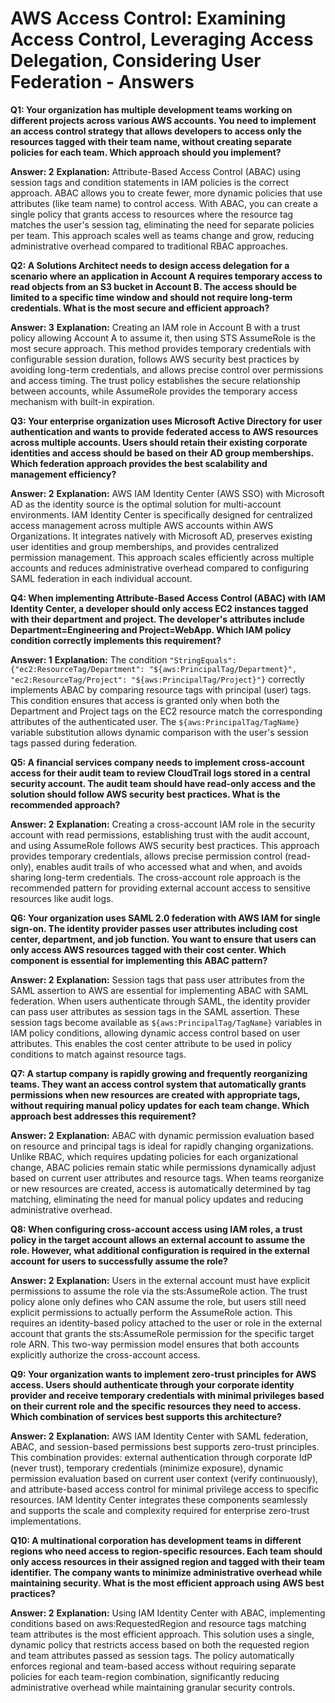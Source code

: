 # AWS Access Control: Examining Access Control, Leveraging Access Delegation, Considering User Federation - Answers

**Q1: Your organization has multiple development teams working on different projects across various AWS accounts. You need to implement an access control strategy that allows developers to access only the resources tagged with their team name, without creating separate policies for each team. Which approach should you implement?**

**Answer: 2**
**Explanation:** Attribute-Based Access Control (ABAC) using session tags and condition statements in IAM policies is the correct approach. ABAC allows you to create fewer, more dynamic policies that use attributes (like team name) to control access. With ABAC, you can create a single policy that grants access to resources where the resource tag matches the user's session tag, eliminating the need for separate policies per team. This approach scales well as teams change and grow, reducing administrative overhead compared to traditional RBAC approaches.

**Q2: A Solutions Architect needs to design access delegation for a scenario where an application in Account A requires temporary access to read objects from an S3 bucket in Account B. The access should be limited to a specific time window and should not require long-term credentials. What is the most secure and efficient approach?**

**Answer: 3**
**Explanation:** Creating an IAM role in Account B with a trust policy allowing Account A to assume it, then using STS AssumeRole is the most secure approach. This method provides temporary credentials with configurable session duration, follows AWS security best practices by avoiding long-term credentials, and allows precise control over permissions and access timing. The trust policy establishes the secure relationship between accounts, while AssumeRole provides the temporary access mechanism with built-in expiration.

**Q3: Your enterprise organization uses Microsoft Active Directory for user authentication and wants to provide federated access to AWS resources across multiple accounts. Users should retain their existing corporate identities and access should be based on their AD group memberships. Which federation approach provides the best scalability and management efficiency?**

**Answer: 2**
**Explanation:** AWS IAM Identity Center (AWS SSO) with Microsoft AD as the identity source is the optimal solution for multi-account environments. IAM Identity Center is specifically designed for centralized access management across multiple AWS accounts within AWS Organizations. It integrates natively with Microsoft AD, preserves existing user identities and group memberships, and provides centralized permission management. This approach scales efficiently across multiple accounts and reduces administrative overhead compared to configuring SAML federation in each individual account.

**Q4: When implementing Attribute-Based Access Control (ABAC) with IAM Identity Center, a developer should only access EC2 instances tagged with their department and project. The developer's attributes include Department=Engineering and Project=WebApp. Which IAM policy condition correctly implements this requirement?**

**Answer: 1**
**Explanation:** The condition `"StringEquals": {"ec2:ResourceTag/Department": "${aws:PrincipalTag/Department}", "ec2:ResourceTag/Project": "${aws:PrincipalTag/Project}"}` correctly implements ABAC by comparing resource tags with principal (user) tags. This condition ensures that access is granted only when both the Department and Project tags on the EC2 resource match the corresponding attributes of the authenticated user. The `${aws:PrincipalTag/TagName}` variable substitution allows dynamic comparison with the user's session tags passed during federation.

**Q5: A financial services company needs to implement cross-account access for their audit team to review CloudTrail logs stored in a central security account. The audit team should have read-only access and the solution should follow AWS security best practices. What is the recommended approach?**

**Answer: 2**
**Explanation:** Creating a cross-account IAM role in the security account with read permissions, establishing trust with the audit account, and using AssumeRole follows AWS security best practices. This approach provides temporary credentials, allows precise permission control (read-only), enables audit trails of who accessed what and when, and avoids sharing long-term credentials. The cross-account role approach is the recommended pattern for providing external account access to sensitive resources like audit logs.

**Q6: Your organization uses SAML 2.0 federation with AWS IAM for single sign-on. The identity provider passes user attributes including cost center, department, and job function. You want to ensure that users can only access AWS resources tagged with their cost center. Which component is essential for implementing this ABAC pattern?**

**Answer: 2**
**Explanation:** Session tags that pass user attributes from the SAML assertion to AWS are essential for implementing ABAC with SAML federation. When users authenticate through SAML, the identity provider can pass user attributes as session tags in the SAML assertion. These session tags become available as `${aws:PrincipalTag/TagName}` variables in IAM policy conditions, allowing dynamic access control based on user attributes. This enables the cost center attribute to be used in policy conditions to match against resource tags.

**Q7: A startup company is rapidly growing and frequently reorganizing teams. They want an access control system that automatically grants permissions when new resources are created with appropriate tags, without requiring manual policy updates for each team change. Which approach best addresses this requirement?**

**Answer: 2**
**Explanation:** ABAC with dynamic permission evaluation based on resource and principal tags is ideal for rapidly changing organizations. Unlike RBAC, which requires updating policies for each organizational change, ABAC policies remain static while permissions dynamically adjust based on current user attributes and resource tags. When teams reorganize or new resources are created, access is automatically determined by tag matching, eliminating the need for manual policy updates and reducing administrative overhead.

**Q8: When configuring cross-account access using IAM roles, a trust policy in the target account allows an external account to assume the role. However, what additional configuration is required in the external account for users to successfully assume the role?**

**Answer: 2**
**Explanation:** Users in the external account must have explicit permissions to assume the role via the sts:AssumeRole action. The trust policy alone only defines who CAN assume the role, but users still need explicit permissions to actually perform the AssumeRole action. This requires an identity-based policy attached to the user or role in the external account that grants the sts:AssumeRole permission for the specific target role ARN. This two-way permission model ensures that both accounts explicitly authorize the cross-account access.

**Q9: Your organization wants to implement zero-trust principles for AWS access. Users should authenticate through your corporate identity provider and receive temporary credentials with minimal privileges based on their current role and the specific resources they need to access. Which combination of services best supports this architecture?**

**Answer: 2**
**Explanation:** AWS IAM Identity Center with SAML federation, ABAC, and session-based permissions best supports zero-trust principles. This combination provides: external authentication through corporate IdP (never trust), temporary credentials (minimize exposure), dynamic permission evaluation based on current user context (verify continuously), and attribute-based access control for minimal privilege access to specific resources. IAM Identity Center integrates these components seamlessly and supports the scale and complexity required for enterprise zero-trust implementations.

**Q10: A multinational corporation has development teams in different regions who need access to region-specific resources. Each team should only access resources in their assigned region and tagged with their team identifier. The company wants to minimize administrative overhead while maintaining security. What is the most efficient approach using AWS best practices?**

**Answer: 2**
**Explanation:** Using IAM Identity Center with ABAC, implementing conditions based on aws:RequestedRegion and resource tags matching team attributes is the most efficient approach. This solution uses a single, dynamic policy that restricts access based on both the requested region and team attributes passed as session tags. The policy automatically enforces regional and team-based access without requiring separate policies for each team-region combination, significantly reducing administrative overhead while maintaining granular security controls.
